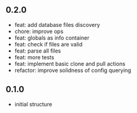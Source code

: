<!--
Onur is free software: you can redistribute it and/or modify
it under the terms of the GNU General Public License as published by
the Free Software Foundation, either version 3 of the License, or
(at your option) any later version.

Onur is distributed in the hope that it will be useful,
but WITHOUT ANY WARRANTY; without even the implied warranty of
MERCHANTABILITY or FITNESS FOR A PARTICULAR PURPOSE.  See the
GNU General Public License for more details.

You should have received a copy of the GNU General Public License
along with Onur. If not, see <https://www.gnu.org/licenses/>.
-->

## 0.2.0

- feat: add database files discovery
- chore: improve ops
- feat: globals as info container
- feat: check if files are valid
- feat: parse all files
- feat: more tests
- feat: implement basic clone and pull actions
- refactor: improve solidness of config querying

## 0.1.0

- initial structure
